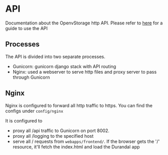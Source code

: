 # API
Documentation about the OpenvStorage http API. Please refer to [here](https://github.com/openvstorage/ovs-documentation/tree/master/Administration/usingtheapi)
for a guide to use the API

## Processes
The API is divided into two separate processes.
- Gunicorn: gunicorn django stack with API routing
- Nginx: used a webserver to serve http files and proxy server to pass through Gunicorn

## Nginx
Nginx is configured to forward all http traffic to https. You can find the configs under `config/nginx`

It is configured to 
- proxy all /api traffic to Gunicorn on port 8002.
- proxy all /logging to the specified host
- serve all / requests from `webapps/frontend/`. If the browser gets the '/' resource, it'll fetch the index.html and load the Durandal app


